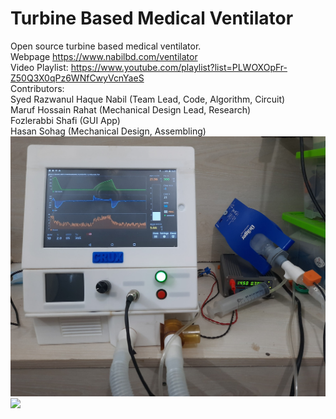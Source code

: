 # Turbine Based Medical Ventilator
Open source turbine based medical ventilator. 
<br> Webpage https://www.nabilbd.com/ventilator
<br> Video Playlist: https://www.youtube.com/playlist?list=PLWOXOpFr-Z50Q3X0qPz6WNfCwyVcnYaeS 
<br> Contributors:
<br> Syed Razwanul Haque Nabil (Team Lead, Code, Algorithm, Circuit)
<br> Maruf Hossain Rahat (Mechanical Design Lead, Research)
<br> Fozlerabbi Shafi (GUI App)
<br> Hasan Sohag (Mechanical Design, Assembling)
</br>
![](Photo/crux%20open%20source%20ventilator.jpg)
![](blob/main/system%20diagram%20of%20crux%20ventilator.png)

